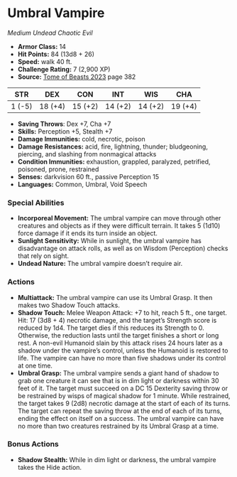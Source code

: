 # Umbral Vampire

*Medium* *Undead* *Chaotic Evil*

- **Armor Class:** 14
- **Hit Points:** 84 (13d8 + 26)
- **Speed:** walk 40 ft.
- **Challenge Rating:** 7 (2,900 XP)
- **Source:** [Tome of Beasts 2023](https://koboldpress.com/kpstore/product/tome-of-beasts-1-2023-edition/) page 382

| STR | DEX | CON | INT | WIS | CHA |
| --- | --- | --- | --- | --- | --- |
| 1 (-5) | 18 (+4) | 15 (+2) | 14 (+2) | 14 (+2) | 19 (+4) |

- **Saving Throws**: Dex +7, Cha +7
- **Skills:** Perception +5, Stealth +7
- **Damage Immunities:** cold, necrotic, poison
- **Damage Resistances:** acid, fire, lightning, thunder; bludgeoning, piercing, and slashing from nonmagical attacks
- **Condition Immunities:** exhaustion, grappled, paralyzed, petrified, poisoned, prone, restrained
- **Senses:** darkvision 60 ft., passive Perception 15
- **Languages:** Common, Umbral, Void Speech

### Special Abilities

- **Incorporeal Movement:** The umbral vampire can move through other creatures and objects as if they were difficult terrain. It takes 5 (1d10) force damage if it ends its turn inside an object.
- **Sunlight Sensitivity:** While in sunlight, the umbral vampire has disadvantage on attack rolls, as well as on Wisdom (Perception) checks that rely on sight.
- **Undead Nature:** The umbral vampire doesn’t require air.

### Actions

- **Multiattack:** The umbral vampire can use its Umbral Grasp. It then makes two Shadow Touch attacks.
- **Shadow Touch:** Melee Weapon Attack: +7 to hit, reach 5 ft., one target. Hit: 17 (3d8 + 4) necrotic damage, and the target’s Strength score is reduced by 1d4. The target dies if this reduces its Strength to 0. Otherwise, the reduction lasts until the target finishes a short or long rest. A non-evil Humanoid slain by this attack rises 24 hours later as a shadow under the vampire’s control, unless the Humanoid is restored to life. The vampire can have no more than five shadows under its control at one time.
- **Umbral Grasp:** The umbral vampire sends a giant hand of shadow to grab one creature it can see that is in dim light or darkness within 30 feet of it. The target must succeed on a DC 15 Dexterity saving throw or be restrained by wisps of magical shadow for 1 minute. While restrained, the target takes 9 (2d8) necrotic damage at the start of each of its turns. The target can repeat the saving throw at the end of each of its turns, ending the effect on itself on a success. The umbral vampire can have no more than two creatures restrained by its Umbral Grasp at a time.

### Bonus Actions

- **Shadow Stealth:** While in dim light or darkness, the umbral vampire takes the Hide action.
